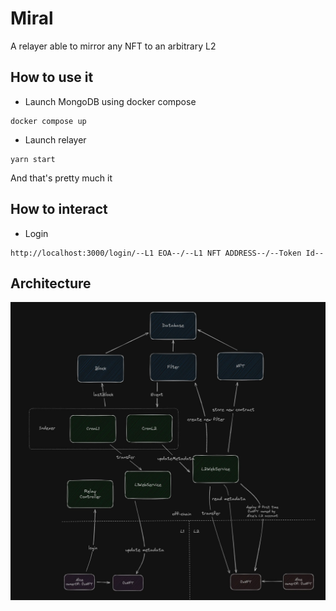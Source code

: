# Miral

A relayer able to mirror any NFT to an arbitrary L2

## How to use it

- Launch MongoDB using docker compose

```
docker compose up
```

- Launch relayer

```
yarn start
```

And that's pretty much it

## How to interact

- Login

```
http://localhost:3000/login/--L1 EOA--/--L1 NFT ADDRESS--/--Token Id--
```

## Architecture
<p align="center">
  <img src="assets/miral-arch.jpg" title="hover text">
</p>
